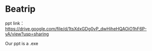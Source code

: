 # Beatrip

ppt link：https://drive.google.com/file/d/1tsXdxGDg0vP_dwHiheHQAOiO1hF6P-yA/view?usp=sharing

Our ppt is a .exe

